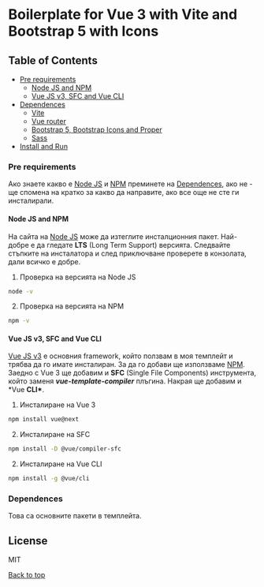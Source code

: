 # Boilerplate for Vue 3 with Vite and Bootstrap 5 with Icons

## Table of Contents

-   [Pre requirements](#pre-requirements)
    -   [Node JS and NPM](#node-js-and-npm)
    -   [Vue JS v3, SFC and Vue CLI](#vue-js-v3-sfc-and-vue-cli)
-   [Dependences](#dependences)
    -   [Vite](#vite)
    -   [Vue router](#vue-router)
    -   [Bootstrap 5, Bootstrap Icons and Proper](#bootstrap-5-bootstrap-icons-and-proper)
    -   [Sass](#sass)
-   [Install and Run](#install-and-run)

### Pre requirements

Ако знаете какво е [Node JS] и [NPM] преминете на [Dependences](#dependences), ако не - ще спомена на кратко за какво да направите, ако все още не сте ги инсталирали.

#### Node JS and NPM

На сайта на [Node JS] може да изтеглите инсталционния пакет. Най-добре е да гледате **LTS** (Long Term Support) версията. Следвайте стъпките на инсталатора и след приключване проверете в конзолата, дали всичко е добре.

1. Проверка на версията на Node JS

```sh
node -v
```

2. Проверка на версията на NPM

```sh
npm -v
```

#### Vue JS v3, SFC and Vue CLI

[Vue JS v3] е основния framework, който ползвам в моя темплейт и трябва да го имате инсталиран. За да го добави ще използваме [NPM]. Заедно с Vue 3 ще добавим и **SFC** (Single File Components) инструмента, който заменя **_vue-template-compiler_** плъгина. Накрая ще добавим и \*Vue **CLI\***.

1. Инсталиране на Vue 3

```sh
npm install vue@next
```

2. Инсталиране на SFC

```sh
npm install -D @vue/compiler-sfc
```

2. Инсталиране на Vue CLI

```sh
npm install -g @vue/cli
```

### Dependences

Това са основните пакети в темплейта.

## License

MIT

[Back to top](#table-of-contents)

[//]: # "Links Reference"
[node js]: http://nodejs.org
[npm]: https://www.npmjs.com/
[vue js v3]: https://v3.vuejs.org/
